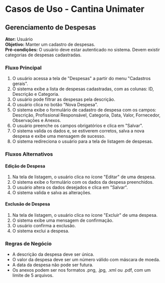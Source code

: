 # Casos de Uso - Cantina Unimater

## Gerenciamento de Despesas

**Ator:** Usuário  
**Objetivo:** Manter um cadastro de despesas.  
**Pré-condições:** O usuário deve estar autenticado no sistema. Devem existir categorias de despesas cadastradas.

### Fluxo Principal

1. O usuário acessa a tela de "Despesas" a partir do menu "Cadastros gerais".
2. O sistema exibe a lista de despesas cadastradas, com as colunas: ID, Descrição e Categoria.
3. O usuário pode filtrar as despesas pela descrição.
4. O usuário clica no botão "Nova Despesa".
5. O sistema exibe o formulário de cadastro de despesa com os campos: Descrição, Profissional Responsável, Categoria, Data, Valor, Fornecedor, Observações e Anexos.
6. O usuário preenche os campos obrigatórios e clica em "Salvar".
7. O sistema valida os dados e, se estiverem corretos, salva a nova despesa e exibe uma mensagem de sucesso.
8. O sistema redireciona o usuário para a tela de listagem de despesas.

### Fluxos Alternativos

#### Edição de Despesa

1. Na tela de listagem, o usuário clica no ícone "Editar" de uma despesa.
2. O sistema exibe o formulário com os dados da despesa preenchidos.
3. O usuário altera os dados desejados e clica em "Salvar".
4. O sistema valida e salva as alterações.

#### Exclusão de Despesa

1. Na tela de listagem, o usuário clica no ícone "Excluir" de uma despesa.
2. O sistema exibe uma mensagem de confirmação.
3. O usuário confirma a exclusão.
4. O sistema exclui a despesa.

### Regras de Negócio

- A descrição da despesa deve ser única.
- O valor da despesa deve ser um número válido com máscara de moeda.
- A data da despesa não pode ser futura.
- Os anexos podem ser nos formatos .png, .jpg, .xml ou .pdf, com um limite de 5 arquivos.
